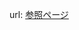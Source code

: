 url: 
[参照ページ](https://backyard.enginfo.jp/e121-%e3%83%aa%e3%82%ab%e3%83%ac%e3%83%b3%e3%83%88%e3%83%8b%e3%83%a5%e3%83%bc%e3%83%a9%e3%83%ab%e3%83%8d%e3%83%83%e3%83%88%e3%83%af%e3%83%bc%e3%82%af/
)
